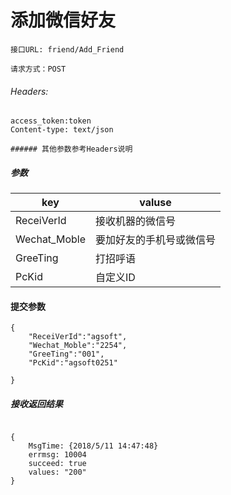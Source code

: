 #  添加微信好友

```
接口URL: friend/Add_Friend

请求方式：POST

```
######  Headers:

```
access_token:token
Content-type: text/json

###### 其他参数参考Headers说明
```

#####  参数

key | valuse
---|---
ReceiVerId | 接收机器的微信号
Wechat_Moble | 要加好友的手机号或微信号
GreeTing|打招呼语
PcKid|自定义ID


#### 提交参数

```
{
    "ReceiVerId":"agsoft",
    "Wechat_Moble":"2254",
    "GreeTing":"001",
    "PcKid":"agsoft0251"
    
}

```




#####  接收返回结果

```

{
    MsgTime: {2018/5/11 14:47:48}
    errmsg: 10004
    succeed: true
    values: "200"
}
```


